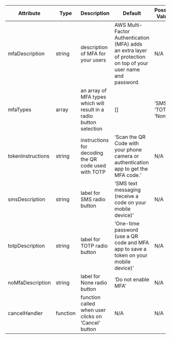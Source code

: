 <table>
    <thead>
      <tr>
        <th>Attribute</th>
        <th>Type</th>
        <th>Description</th>
        <th>Default</th>
        <th>Possible Values</th>
        <th>Required</th>
      </tr>
    </thead>
    <tbody>
      <tr>
        <td data-column="Attribute">mfaDescription</td>
        <td data-column="Type">string</td>
        <td data-column="Description">description of MFA for your users</td>
        <td data-column="Default">AWS Multi-Factor Authentication (MFA) adds an extra layer of protection on top of your user name and password.</td>
        <td data-column="Possible Values">N/A</td>
        <td data-column="Required">no</td>
      </tr>
      <tr>
        <td data-column="Attribute">mfaTypes</td>
        <td data-column="Type">array</td>
        <td data-column="Description">an array of MFA types which will result in a radio button selection</td>
        <td data-column="Default">[]</td>
        <td data-column="Possible Values">‘SMS’, ‘TOTP’, ‘None’</td>
        <td data-column="Required">no</td>
      </tr>
      <tr>
        <td data-column="Attribute">tokenInstructions</td>
        <td data-column="Type">string</td>
        <td data-column="Description">instructions for decoding the QR code used with TOTP</td>
        <td data-column="Default">‘Scan the QR Code with your phone camera or authentication app to get the MFA code.’  </td>
        <td data-column="Possible Values">N/A</td>
        <td data-column="Required">no</td>
      </tr>
      <tr>
        <td data-column="Attribute">smsDescription</td>
        <td data-column="Type">string</td>
        <td data-column="Description">label for SMS radio button</td>
        <td data-column="Default">‘SMS text messaging (receive a code on your mobile device)’</td>
        <td data-column="Possible Values">N/A</td>
        <td data-column="Required">no</td>
      </tr>
      <tr>
        <td data-column="Attribute">totpDescription</td>
        <td data-column="Type">string</td>
        <td data-column="Description">label for TOTP radio button</td>
        <td data-column="Default">‘One-time password (use a QR code and MFA app to save a token on your mobile device)’</td>
        <td data-column="Possible Values">N/A</td>
        <td data-column="Required">no</td>
      </tr>
      <tr>
        <td data-column="Attribute">noMfaDescription</td>
        <td data-column="Type">string</td>
        <td data-column="Description">label for None radio button</td>
        <td data-column="Default">‘Do not enable MFA’</td>
        <td data-column="Possible Values">N/A</td>
        <td data-column="Required">no</td>
      </tr>
      <tr>
          <td data-column="Attribute">cancelHandler</td>
          <td data-column="Type">function</td>
          <td data-column="Description">function called when user clicks on ‘Cancel’ button</td>
          <td data-column="Default">N/A</td>
          <td data-column="Possible Values">N/A</td>
          <td data-column="Required">no</td>
        </tr>
    </tbody>
  </table>